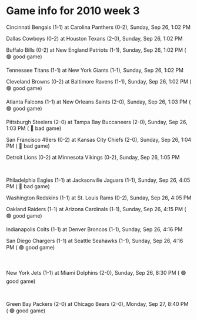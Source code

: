 # Game info for 2010 week 3

Cincinnati Bengals (1-1) at Carolina Panthers (0-2), Sunday, Sep 26, 1:02 PM

Dallas Cowboys (0-2) at Houston Texans (2-0), Sunday, Sep 26, 1:02 PM

Buffalo Bills (0-2) at New England Patriots (1-1), Sunday, Sep 26, 1:02 PM (	:green_circle: good game)

Tennessee Titans (1-1) at New York Giants (1-1), Sunday, Sep 26, 1:02 PM

Cleveland Browns (0-2) at Baltimore Ravens (1-1), Sunday, Sep 26, 1:02 PM (	:green_circle: good game)

Atlanta Falcons (1-1) at New Orleans Saints (2-0), Sunday, Sep 26, 1:03 PM (	:green_circle: good game)

Pittsburgh Steelers (2-0) at Tampa Bay Buccaneers (2-0), Sunday, Sep 26, 1:03 PM (	:red_circle: bad game)

San Francisco 49ers (0-2) at Kansas City Chiefs (2-0), Sunday, Sep 26, 1:04 PM (	:red_circle: bad game)

Detroit Lions (0-2) at Minnesota Vikings (0-2), Sunday, Sep 26, 1:05 PM


<br/>

Philadelphia Eagles (1-1) at Jacksonville Jaguars (1-1), Sunday, Sep 26, 4:05 PM (	:red_circle: bad game)

Washington Redskins (1-1) at St. Louis Rams (0-2), Sunday, Sep 26, 4:05 PM

Oakland Raiders (1-1) at Arizona Cardinals (1-1), Sunday, Sep 26, 4:15 PM (	:green_circle: good game)

Indianapolis Colts (1-1) at Denver Broncos (1-1), Sunday, Sep 26, 4:16 PM

San Diego Chargers (1-1) at Seattle Seahawks (1-1), Sunday, Sep 26, 4:16 PM (	:green_circle: good game)


<br/>

New York Jets (1-1) at Miami Dolphins (2-0), Sunday, Sep 26, 8:30 PM (	:green_circle: good game)


<br/>

Green Bay Packers (2-0) at Chicago Bears (2-0), Monday, Sep 27, 8:40 PM (	:green_circle: good game)

